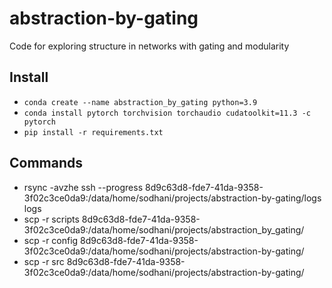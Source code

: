 # abstraction-by-gating
Code for exploring structure in networks with gating and modularity

## Install

* `conda create --name abstraction_by_gating python=3.9`
* `conda install pytorch torchvision torchaudio cudatoolkit=11.3 -c pytorch`
* `pip install -r requirements.txt`

## Commands

* rsync -avzhe ssh --progress 8d9c63d8-fde7-41da-9358-3f02c3ce0da9:/data/home/sodhani/projects/abstraction-by-gating/logs logs
* scp -r scripts 8d9c63d8-fde7-41da-9358-3f02c3ce0da9:/data/home/sodhani/projects/abstraction_by_gating/
* scp -r config 8d9c63d8-fde7-41da-9358-3f02c3ce0da9:/data/home/sodhani/projects/abstraction-by-gating/
* scp -r src 8d9c63d8-fde7-41da-9358-3f02c3ce0da9:/data/home/sodhani/projects/abstraction-by-gating/
